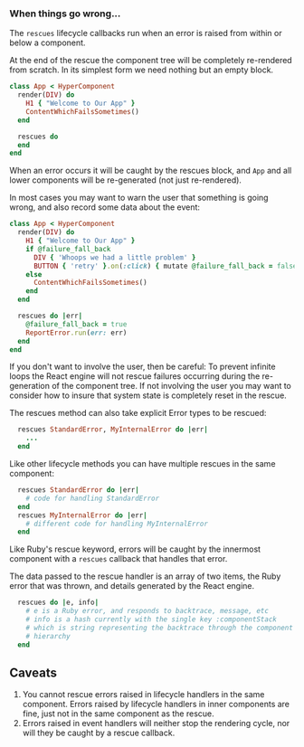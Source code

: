 ### When things go wrong...

The `rescues` lifecycle callbacks run when an error is raised from within or below a component.

At the end of the rescue the component tree will be completely re-rendered from scratch.  In its
simplest form we need nothing but an empty block.  

```ruby
class App < HyperComponent
  render(DIV) do
    H1 { "Welcome to Our App" }
    ContentWhichFailsSometimes()
  end

  rescues do
  end
end
```
When an error occurs it will be caught by
the rescues block, and `App` and all lower components will be re-generated (not just re-rendered).

In most cases you may want to warn the user that something is going wrong, and also record some data
about the event:
```ruby
class App < HyperComponent
  render(DIV) do
    H1 { "Welcome to Our App" }
    if @failure_fall_back
      DIV { 'Whoops we had a little problem' }
      BUTTON { 'retry' }.on(:click) { mutate @failure_fall_back = false }
    else
      ContentWhichFailsSometimes()
    end
  end

  rescues do |err|
    @failure_fall_back = true
    ReportError.run(err: err)
  end
end
```

If you don't want to involve the user, then be careful: To prevent infinite loops the React engine
will not rescue failures occurring during the re-generation of the component tree.  If not involving
the user you may want to consider how to insure that system state is completely reset in the rescue.

The rescues method can also take explicit Error types to be rescued:

```ruby
  rescues StandardError, MyInternalError do |err|
    ...
  end
```

Like other lifecycle methods you can have multiple rescues in the same component:

```ruby
  rescues StandardError do |err|
    # code for handling StandardError
  end
  rescues MyInternalError do |err|
    # different code for handling MyInternalError
  end
```

Like Ruby's rescue keyword, errors will be caught by the innermost component with a `rescues` callback that
handles that error.

The data passed to the rescue handler is an array of two items, the Ruby error that was thrown, and details generated by the React engine.

```ruby
  rescues do |e, info|
    # e is a Ruby error, and responds to backtrace, message, etc
    # info is a hash currently with the single key :componentStack
    # which is string representing the backtrace through the component
    # hierarchy
  end
```

## Caveats

1. You cannot rescue errors raised in lifecycle handlers in the same component.  Errors raised by lifecycle handlers in inner components are fine, just not
in the same component as the rescue.
2. Errors raised in event handlers will neither stop the rendering cycle, nor will they be caught by a rescue callback.

